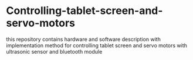# Controlling-tablet-screen-and-servo-motors
this repository contains hardware and software description with implementation method for controlling tablet screen and servo motors with ultrasonic sensor and bluetooth module
